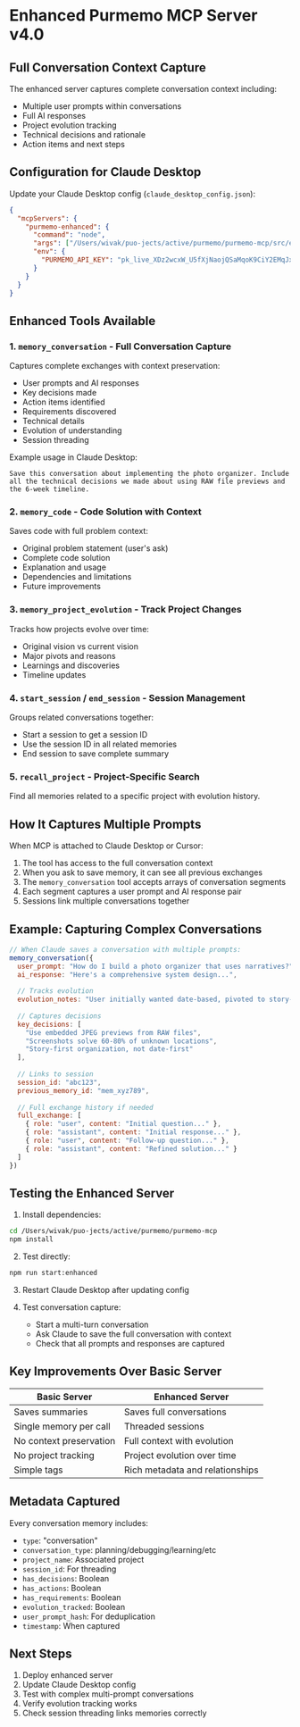 # Enhanced Purmemo MCP Server v4.0

## Full Conversation Context Capture

The enhanced server captures complete conversation context including:
- Multiple user prompts within conversations
- Full AI responses
- Project evolution tracking
- Technical decisions and rationale
- Action items and next steps

## Configuration for Claude Desktop

Update your Claude Desktop config (`claude_desktop_config.json`):

```json
{
  "mcpServers": {
    "purmemo-enhanced": {
      "command": "node",
      "args": ["/Users/wivak/puo-jects/active/purmemo/purmemo-mcp/src/enhanced-server.js"],
      "env": {
        "PURMEMO_API_KEY": "pk_live_XDz2wcxW_U5fXjNaojQSaMqoK9CiY2EMqJx5QBFwuMIECFG0ePUY"
      }
    }
  }
}
```

## Enhanced Tools Available

### 1. `memory_conversation` - Full Conversation Capture
Captures complete exchanges with context preservation:
- User prompts and AI responses
- Key decisions made
- Action items identified
- Requirements discovered
- Technical details
- Evolution of understanding
- Session threading

Example usage in Claude Desktop:
```
Save this conversation about implementing the photo organizer. Include all the technical decisions we made about using RAW file previews and the 6-week timeline.
```

### 2. `memory_code` - Code Solution with Context
Saves code with full problem context:
- Original problem statement (user's ask)
- Complete code solution
- Explanation and usage
- Dependencies and limitations
- Future improvements

### 3. `memory_project_evolution` - Track Project Changes
Tracks how projects evolve over time:
- Original vision vs current vision
- Major pivots and reasons
- Learnings and discoveries
- Timeline updates

### 4. `start_session` / `end_session` - Session Management
Groups related conversations together:
- Start a session to get a session ID
- Use the session ID in all related memories
- End session to save complete summary

### 5. `recall_project` - Project-Specific Search
Find all memories related to a specific project with evolution history.

## How It Captures Multiple Prompts

When MCP is attached to Claude Desktop or Cursor:
1. The tool has access to the full conversation context
2. When you ask to save memory, it can see all previous exchanges
3. The `memory_conversation` tool accepts arrays of conversation segments
4. Each segment captures a user prompt and AI response pair
5. Sessions link multiple conversations together

## Example: Capturing Complex Conversations

```javascript
// When Claude saves a conversation with multiple prompts:
memory_conversation({
  user_prompt: "How do I build a photo organizer that uses narratives?",
  ai_response: "Here's a comprehensive system design...",
  
  // Tracks evolution
  evolution_notes: "User initially wanted date-based, pivoted to story-based after discussing use cases",
  
  // Captures decisions
  key_decisions: [
    "Use embedded JPEG previews from RAW files",
    "Screenshots solve 60-80% of unknown locations",
    "Story-first organization, not date-first"
  ],
  
  // Links to session
  session_id: "abc123",
  previous_memory_id: "mem_xyz789",
  
  // Full exchange history if needed
  full_exchange: [
    { role: "user", content: "Initial question..." },
    { role: "assistant", content: "Initial response..." },
    { role: "user", content: "Follow-up question..." },
    { role: "assistant", content: "Refined solution..." }
  ]
})
```

## Testing the Enhanced Server

1. Install dependencies:
```bash
cd /Users/wivak/puo-jects/active/purmemo/purmemo-mcp
npm install
```

2. Test directly:
```bash
npm run start:enhanced
```

3. Restart Claude Desktop after updating config

4. Test conversation capture:
   - Start a multi-turn conversation
   - Ask Claude to save the full conversation with context
   - Check that all prompts and responses are captured

## Key Improvements Over Basic Server

| Basic Server | Enhanced Server |
|--------------|-----------------|
| Saves summaries | Saves full conversations |
| Single memory per call | Threaded sessions |
| No context preservation | Full context with evolution |
| No project tracking | Project evolution over time |
| Simple tags | Rich metadata and relationships |

## Metadata Captured

Every conversation memory includes:
- `type`: "conversation"
- `conversation_type`: planning/debugging/learning/etc
- `project_name`: Associated project
- `session_id`: For threading
- `has_decisions`: Boolean
- `has_actions`: Boolean
- `has_requirements`: Boolean
- `evolution_tracked`: Boolean
- `user_prompt_hash`: For deduplication
- `timestamp`: When captured

## Next Steps

1. Deploy enhanced server
2. Update Claude Desktop config
3. Test with complex multi-prompt conversations
4. Verify evolution tracking works
5. Check session threading links memories correctly